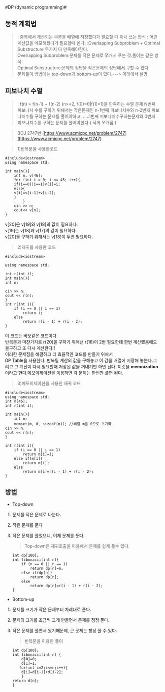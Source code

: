 
#DP (dynamic programming)#


## 동적 계획법 ##
>: 중복해서 계산되는 부분을 배열에 저장했다가 필요할 때 꺼내 쓰는 방식
>: 어떤 계산값을 메모해뒀다가 필요할때 쓴다.
>:Overlapping Subproblem + Optimal Substructure 두가지 다 만족해야한다.  
> Overlapping Subproblem:문제를 작은 문제로 쪼개서 푸는 것.풀이는 같은 방식.  
> Optimal Substructure:문제의 정답을 작은문제의 정답에서 구할 수 있다.  
> 문제풀이 방법에는 top-down과 bottom-up이 있다.---> 아래에서 설명  

## 피보나치 수열  ##
>: f(n) = f(n-1) + f(n-2) (n>=2, f(0)=0|f(1)=1)을 만족하는 수열
>문제 N번째 피보나치 수를 구하기 위해서는 작은문제인 n-1번째 피보나치수와 n-2번째 피보나치수를 구하는 문제를 풀어야하고, .....1번째 피보나치수구하는문제와 0번째 피보나치수를 구하는 문제를 풀어야한다.( 작게 쪼개짐 )


> BOJ 2747번 [https://www.acmicpc.net/problem/2747](https://www.acmicpc.net/problem/2747)


>1)반복문을 사용한코드

	#include<iostream>
	using namespace std;
	
	int main(){
		int n, v[46];
		for (int i = 0; i <= 45; i++){
		if(i==0||i==1)v[i]=i;
		else{
		v[i]=v[i-1]+v[i-2];
		}
			}
		cin >> n;
		cout<< v[n];
	}

v[20]은 v[19]와 v[18]의 값이 필요하다.  
v[19]는 v[18]과 v[17]의 값이 필요하다.  
v[20]을 구하기 위해서는 v[18]이 두번 필요하다.

>2)재귀를 사용한 코드

	#include<iostream>

	using namespace std;

	int r(int i);
	int main(){
	int n;

	cin >> n;
	cout << r(n);
	}
	int r(int i){
		if (i == 0 || i == 1)
			return i;
		else
			return r(i - 1) + r(i - 2);
	}

이 코드는 바보같은 코드이다.  
반복문과 마찬가지로 r(20)을 구하기 위해선 r(18)이 2번 필요한데 한번 계산했음에도 불구하고 또 다시 계산한다!!  
이러한 문제점을 해결하고 더 효율적인 코드를 만들기 위해서  
DP Table을 사용한다. 반복될 계산의 값을 구해놓고 이 값을 배열에 저장해 놓는다.그리고 그 계산이 다시 필요할때  저장된 값을 꺼내기만 하면 된다. 이것을 **memoization**이라고 한다.메모이제이션을 이용하면 각 문제는 한번만 풀면 된다.

>3)메모이제이션을 사용한 재귀 코드 

	#include<iostream>
	using namespace std;
	int m[46];
	int r(int i);

	int main(){
		int n;
		memset(m, 0, sizeof(m)); //배열 m을 0으로 초기화 
	cin >> n;
	cout << r(n);
	}

	int r(int i){
		if (i == 0 || i == 1)
			return m[i]=i;
		else if(m[i]) 
			return m[i];
		else
			return m[i]=r(i - 1) + r(i - 2);
	}



## 방법 ##
- Top-down
 1. 문제를 작은 문제로 나눈다.
 2. 작은 문제를 푼다
 3. 작은 문제를 풀었으니, 이제 문제를 푼다.

	> Top-down은 재귀호출을 이용해서 문제를 쉽게 풀수 있다.
		
		int dp[100];
    	int fibonacci(int n){
    		if (n == 0 || n == 1)
    			return dp[n]=n;
    		else if(dp[n]) 
    			return dp[n];
    		else
    			return dp[n]=r(i - 1) + r(i - 2);
    	}

- Bottom-up
 1. 문제를 크기가 작은 문제부터 차례대로 푼다.
 2. 문제의 크기를 조금씩 크게 만들면서 문제를 점점 푼다.
 3. 작은 문제를 풀면서 왔기때문에, 큰 문제는 항상 풀 수 있다.
 
	> 반복문을 이용한 풀이 
	
		int dp[100];
		int fibonacci(int n) {
			d[0]=0;
			d[1]=1;
		   for(int i=2;i<=n;i++){
			d[i]=d[i-1]+d[i-2];
			}
		return d[n];
		}